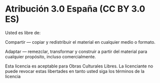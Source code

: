 # Atribución 3.0 España (CC BY 3.0 ES)

Usted es libre de:

Compartir — copiar y redistribuir el material en cualquier medio o formato.

Adaptar — remezclar, transformar y construir a partir del material para cualquier propósito, incluso comercialmente.

Esta licencia es aceptable para Obras Culturales Libres. La licenciante no puede revocar estas libertades en tanto usted siga los términos de la licencia
